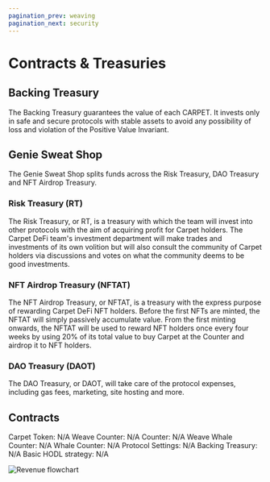 ```yaml
---
pagination_prev: weaving
pagination_next: security
---
```


# Contracts & Treasuries

## Backing Treasury

The Backing Treasury guarantees the value of each CARPET. It invests only in safe and secure protocols with stable assets to avoid any possibility of loss and violation of the Positive Value Invariant.

## Genie Sweat Shop

The Genie Sweat Shop splits funds across the Risk Treasury, DAO Treasury and NFT Airdrop Treasury.

### Risk Treasury (RT)

The Risk Treasury, or RT, is a treasury with which the team will invest into other protocols with the aim of acquiring profit for Carpet holders. The Carpet DeFi team's investment department will make trades and investments of its own volition but will also consult the community of Carpet holders via discussions and votes on what the community deems to be good investments.

### NFT Airdrop Treasury (NFTAT)

The NFT Airdrop Treasury, or NFTAT, is a treasury with the express purpose of rewarding Carpet DeFi NFT holders. Before the first NFTs are minted, the NFTAT will simply passively accumulate value. From the first minting onwards, the NFTAT will be used to reward NFT holders once every four weeks by using 20% of its total value to buy Carpet at the Counter and airdrop it to NFT holders.

### DAO Treasury (DAOT)

The DAO Treasury, or DAOT, will take care of the protocol expenses, including gas fees, marketing, site hosting and more.

## Contracts

Carpet Token: N/A
Weave Counter: N/A
Counter: N/A
Weave Whale Counter: N/A
Whale Counter: N/A
Protocol Settings: N/A
Backing Treasury: N/A
Basic HODL strategy: N/A

![Revenue flowchart](/img/revenue.png)
